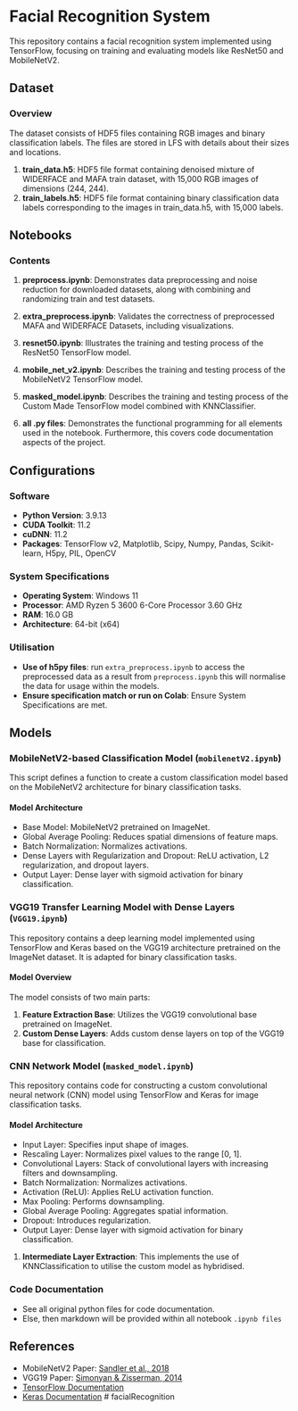 # Facial Recognition System

This repository contains a facial recognition system implemented using TensorFlow, focusing on training and evaluating models like ResNet50 and MobileNetV2.

## Dataset

### Overview
The dataset consists of HDF5 files containing RGB images and binary classification labels. The files are stored in LFS with details about their sizes and locations.

1. **train_data.h5**: HDF5 file format containing denoised mixture of WIDERFACE and MAFA train dataset, with 15,000 RGB images of dimensions (244, 244).
2. **train_labels.h5**: HDF5 file format containing binary classification data labels corresponding to the images in train_data.h5, with 15,000 labels.

## Notebooks

### Contents

1. **preprocess.ipynb**: Demonstrates data preprocessing and noise reduction for downloaded datasets, along with combining and randomizing train and test datasets.
2. **extra_preprocess.ipynb**: Validates the correctness of preprocessed MAFA and WIDERFACE Datasets, including visualizations.
3. **resnet50.ipynb**: Illustrates the training and testing process of the ResNet50 TensorFlow model.
4. **mobile_net_v2.ipynb**: Describes the training and testing process of the MobileNetV2 TensorFlow model.
5. **masked_model.ipynb**: Describes the training and testing process of the Custom Made TensorFlow model combined with KNNClassifier.

7. **all .py files**: Demonstrates the functional programming for all elements used in the notebook. Furthermore, this covers code documentation aspects of the project.

## Configurations

### Software

- **Python Version**: 3.9.13
- **CUDA Toolkit**: 11.2
- **cuDNN**: 11.2
- **Packages**: TensorFlow v2, Matplotlib, Scipy, Numpy, Pandas, Scikit-learn, H5py, PIL, OpenCV

### System Specifications

- **Operating System**: Windows 11
- **Processor**: AMD Ryzen 5 3600 6-Core Processor 3.60 GHz
- **RAM**: 16.0 GB
- **Architecture**: 64-bit (x64)

### Utilisation 

- **Use of h5py files**: run `extra_preprocess.ipynb` to access the preprocessed data as a result from `preprocess.ipynb` this will normalise the data for usage within the models.
- **Ensure specification match or run on Colab**: Ensure System Specifications are met.  

## Models

### MobileNetV2-based Classification Model (`mobilenetV2.ipynb`)

This script defines a function to create a custom classification model based on the MobileNetV2 architecture for binary classification tasks.

#### Model Architecture

- Base Model: MobileNetV2 pretrained on ImageNet.
- Global Average Pooling: Reduces spatial dimensions of feature maps.
- Batch Normalization: Normalizes activations.
- Dense Layers with Regularization and Dropout: ReLU activation, L2 regularization, and dropout layers.
- Output Layer: Dense layer with sigmoid activation for binary classification.

### VGG19 Transfer Learning Model with Dense Layers (`VGG19.ipynb`)

This repository contains a deep learning model implemented using TensorFlow and Keras based on the VGG19 architecture pretrained on the ImageNet dataset. It is adapted for binary classification tasks.

#### Model Overview

The model consists of two main parts:

1. **Feature Extraction Base**: Utilizes the VGG19 convolutional base pretrained on ImageNet.
2. **Custom Dense Layers**: Adds custom dense layers on top of the VGG19 base for classification.

### CNN Network Model (`masked_model.ipynb`)

This repository contains code for constructing a custom convolutional neural network (CNN) model using TensorFlow and Keras for image classification tasks.

#### Model Architecture

- Input Layer: Specifies input shape of images.
- Rescaling Layer: Normalizes pixel values to the range [0, 1].
- Convolutional Layers: Stack of convolutional layers with increasing filters and downsampling.
- Batch Normalization: Normalizes activations.
- Activation (ReLU): Applies ReLU activation function.
- Max Pooling: Performs downsampling.
- Global Average Pooling: Aggregates spatial information.
- Dropout: Introduces regularization.
- Output Layer: Dense layer with sigmoid activation for binary classification.

1. **Intermediate Layer Extraction**: This implements the use of KNNClassification to utilise the custom model as hybridised.

### Code Documentation

- See all original python files for code documentation.
- Else, then markdown will be provided within all notebook `.ipynb files`

## References

- MobileNetV2 Paper: [Sandler et al., 2018](https://arxiv.org/abs/1801.04381)
- VGG19 Paper: [Simonyan & Zisserman, 2014](https://arxiv.org/abs/1409.1556)
- [TensorFlow Documentation](https://www.tensorflow.org/api_docs/python/tf)
- [Keras Documentation](https://keras.io)
#   f a c i a l R e c o g n i t i o n  
 